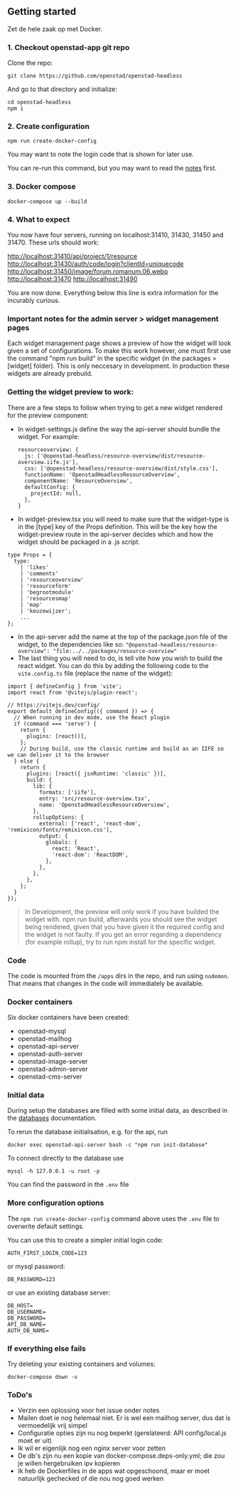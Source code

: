 ## Getting started

Zet de hele zaak op met Docker.

### 1. Checkout openstad-app git repo

Clone the repo:

```
git clone https://github.com/openstad/openstad-headless
```

And go to that directory and initialize:

```
cd openstad-headless
npm i
```

### 2. Create configuration

```
npm run create-docker-config
```

You may want to note the login code that is shown for later use.

You can re-run this command, but you may want to read the [notes](#Notes) first.

### 3. Docker compose

```
docker-compose up --build
```

### 4. What to expect

You now have four servers, running on localhost:31410, 31430, 31450 and 31470. These urls should work:

[http://localhost:31410/api/project/1/resource](http://localhost:31410/api/project/1/resource)  
[http://localhost:31430/auth/code/login?clientId=uniquecode](http://localhost:31430/auth/code/login?clientId=uniquecode)  
[http://localhost:31450/image/forum.romanum.06.webp](http://localhost:31450/image/forum.romanum.06.webp)  
[http://localhost:31470](http://localhost:31470)
[http://localhost:31490](http://localhost:31490)

You are now done. Everything below this line is extra information for the incurably curious.

### Important notes for the admin server > widget management pages
Each widget management page shows a preview of how the widget will look given a set of configurations.
To make this work however, one must first use the command "npm run build" in the specific widget (in the packages > [widget] folder). This is only neccesary in development. In production these widgets are already prebuild.

### Getting the widget preview to work:
There are a few steps to follow when trying to get a new widget rendered for the preview component:
* In widget-settings.js define the way the api-server should bundle the widget. For example:
  ```
  resourceoverview: {
    js: ['@openstad-headless/resource-overview/dist/resource-overview.iife.js'],
    css: ['@openstad-headless/resource-overview/dist/style.css'],
    functionName: 'OpenstadHeadlessResourceOverview',
    componentName: 'ResourceOverview',
    defaultConfig: {
      projectId: null,
    },
  }
  ```
* In widget-preview.tsx you will need to make sure that the widget-type is in the [type] key of the Props definition. This will be the key how the widget-preview route in the api-server decides which and how the widget should be packaged in a .js script.
```
type Props = {
  type:
    | 'likes'
    | 'comments'
    | 'resourceoverview'
    | 'resourceform'
    | 'begrootmodule'
    | 'resourcesmap'
    | 'map'
    | 'keuzewijzer';
    ...
};
```
*  In the api-server add the name at the top of the package.json file of the widget, to the dependencies like so: ``"@openstad-headless/resource-overview": "file:../../packages/resource-overview"``
*  The last thing you will need to do, is tell vite how you wish to build the react widget. You can do this by adding the following code to the ``vite.config.ts`` file (replace the name of the widget):
```
import { defineConfig } from 'vite';
import react from '@vitejs/plugin-react';

// https://vitejs.dev/config/
export default defineConfig(({ command }) => {
  // When running in dev mode, use the React plugin
  if (command === 'serve') {
    return {
      plugins: [react()],
    };
    // During build, use the classic runtime and build as an IIFE so we can deliver it to the browser
  } else {
    return {
      plugins: [react({ jsxRuntime: 'classic' })],
      build: {
        lib: {
          formats: ['iife'],
          entry: 'src/resource-overview.tsx',
          name: 'OpenstadHeadlessResourceOverview',
        },
        rollupOptions: {
          external: ['react', 'react-dom', 'remixicon/fonts/remixicon.css'],
          output: {
            globals: {
              react: 'React',
              'react-dom': 'ReactDOM',
            },
          },
        },
      },
    };
  }
});

```
> In Development, the preview will only work if you have builded the widget with. npm run build, afterwards you should see the widget being rendered, given that you have given it the required config and the widget is not faulty. If you get an error regarding a dependency (for example rollup), try to run npm install for the specific widget.

### Code

The code is mounted from the `/apps` dirs in the repo, and run using `nodemon`. That means that changes in the code will immediately be available.

### Docker containers

Six docker containers have been created:

- openstad-mysql
- openstad-mailhog
- openstad-api-server
- openstad-auth-server
- openstad-image-server
- openstad-admin-server
- openstad-cms-server

### Initial data

During setup the databases are filled with some initial data, as described in the [databases](./databases.md) documentation.

To rerun the database initialisation, e.g. for the api, run

```
docker exec openstad-api-server bash -c "npm run init-database"
```

To connect directly to the database use

```
mysql -h 127.0.0.1 -u root -p
```

You can find the password in the `.env` file

### More configuration options

The `npm run create-docker-config` command above uses the `.env` file to overwrite default settings.

You can use this to create a simpler initial login code:

```
AUTH_FIRST_LOGIN_CODE=123
```

or mysql password:

```
DB_PASSWORD=123
```

or use an existing database server:

```
DB_HOST=
DB_USERNAME=
DB_PASSWORD=
API_DB_NAME=
AUTH_DB_NAME=
```

### If everything else fails

Try deleting your existing containers and volumes:

```
docker-compose down -v
```

### ToDo's

- Verzin een oplossing voor het issue onder notes
- Mailen doet ie nog helemaal niet. Er is wel een mailhog server, dus dat is vermoedelijk vrij simpel
- Configuratie opties zijn nu nog beperkt (gerelateerd: API config/local.js moet er uit)
- Ik wil er eigenlijk nog een nginx server voor zetten
- De db's zijn nu een kopie van docker-compose.deps-only.yml; die zou je willen hergebruiken ipv kopieren
- Ik heb de Dockerfiles in de apps wat opgeschoond, maar er moet natuurlijk gechecked of die nou nog goed werken
